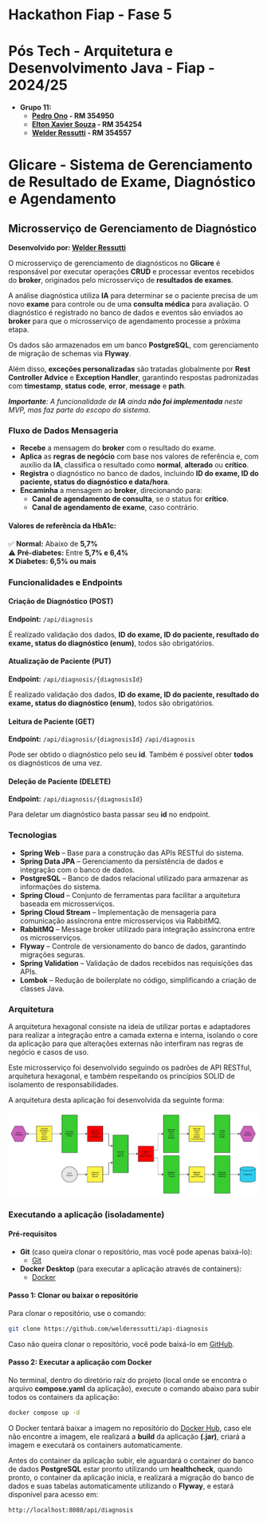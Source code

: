 # Hackathon Fiap - Fase 5

# Pós Tech - Arquitetura e Desenvolvimento Java - Fiap - 2024/25

- **Grupo 11:**
    - **[Pedro Ono](https://github.com/pedr0no) - RM 354950**
    - **[Elton Xavier Souza](https://github.com/eltonxs) - RM 354254**
    - **[Welder Ressutti](https://github.com/welderessutti) - RM 354557**

# Glicare - Sistema de Gerenciamento de Resultado de Exame, Diagnóstico e Agendamento

## Microsserviço de Gerenciamento de Diagnóstico

**Desenvolvido por: [Welder Ressutti](https://github.com/welderessutti)**

O microsserviço de gerenciamento de diagnósticos no **Glicare** é responsável por executar operações **CRUD** e
processar eventos recebidos do **broker**, originados pelo microsserviço de **resultados de exames**.

A análise diagnóstica utiliza **IA** para determinar se o paciente precisa de um novo **exame** para controle ou de uma
**consulta médica** para avaliação. O diagnóstico é registrado no banco de dados e eventos são enviados ao **broker**
para que o microsserviço de agendamento processe a próxima etapa.

Os dados são armazenados em um banco **PostgreSQL**, com gerenciamento de migração de schemas via **Flyway**.

Além disso, **exceções personalizadas** são tratadas globalmente por **Rest Controller Advice** e **Exception Handler**,
garantindo respostas padronizadas com **timestamp**, **status code**, **error**, **message** e **path**.

_**Importante**: A funcionalidade de **IA** ainda **não foi implementada** neste MVP, mas faz parte do escopo do
sistema._

### Fluxo de Dados Mensageria

- **Recebe** a mensagem do **broker** com o resultado do exame.
- **Aplica** as **regras de negócio** com base nos valores de referência e, com auxílio da **IA**, classifica o
  resultado como **normal**, **alterado** ou **crítico**.
- **Registra** o diagnóstico no banco de dados, incluindo **ID do exame, ID do paciente, status do diagnóstico e
  data/hora**.
- **Encaminha** a mensagem ao **broker**, direcionando para:
    - **Canal de agendamento de consulta**, se o status for **crítico**.
    - **Canal de agendamento de exame**, caso contrário.

#### Valores de referência da HbA1c:

✅ **Normal:** Abaixo de **5,7%**  
⚠️ **Pré-diabetes:** Entre **5,7% e 6,4%**  
❌ **Diabetes:** **6,5% ou mais**

### Funcionalidades e Endpoints

#### Criação de Diagnóstico (POST)

**Endpoint:** ``/api/diagnosis``

É realizado validação dos dados, **ID do exame, ID do paciente, resultado do exame, status do diagnóstico (enum)**,
todos são obrigatórios.

#### Atualização de Paciente (PUT)

**Endpoint:** ``/api/diagnosis/{diagnosisId}``

É realizado validação dos dados, **ID do exame, ID do paciente, resultado do exame, status do diagnóstico (enum)**,
todos são obrigatórios.

#### Leitura de Paciente (GET)

**Endpoint:** ``/api/diagnosis/{diagnosisId}`` ``/api/diagnosis``

Pode ser obtido o diagnóstico pelo seu **id**. Também é possível obter **todos** os diagnósticos de uma vez.

#### Deleção de Paciente (DELETE)

**Endpoint:** ``/api/diagnosis/{diagnosisId}``

Para deletar um diagnóstico basta passar seu **id** no endpoint.

### Tecnologias

- **Spring Web** – Base para a construção das APIs RESTful do sistema.
- **Spring Data JPA** – Gerenciamento da persistência de dados e integração com o banco de dados.
- **PostgreSQL** – Banco de dados relacional utilizado para armazenar as informações do sistema.
- **Spring Cloud** – Conjunto de ferramentas para facilitar a arquitetura baseada em microsserviços.
- **Spring Cloud Stream** – Implementação de mensageria para comunicação assíncrona entre microsserviços via RabbitMQ.
- **RabbitMQ** – Message broker utilizado para integração assíncrona entre os microsserviços.
- **Flyway** – Controle de versionamento do banco de dados, garantindo migrações seguras.
- **Spring Validation** – Validação de dados recebidos nas requisições das APIs.
- **Lombok** – Redução de boilerplate no código, simplificando a criação de classes Java.

### Arquitetura

A arquitetura hexagonal consiste na ideia de utilizar portas e adaptadores para realizar a integração entre a camada
externa e interna, isolando o core da aplicação para que alterações externas não interfiram nas regras de negócio e
casos de uso.

Este microsserviço foi desenvolvido seguindo os padrões de API RESTful, arquitetura hexagonal, e também respeitando os
princípios SOLID de isolamento de responsabilidades.

A arquitetura desta aplicação foi desenvolvida da seguinte forma:

![Aquitetura](images/architecture.jpg)

### Executando a aplicação (isoladamente)

#### Pré-requisitos

- **Git** (caso queira clonar o repositório, mas você pode apenas baixá-lo):
    - [Git](https://git-scm.com/downloads)
- **Docker Desktop** (para executar a aplicação através de containers):
    - [Docker](https://www.docker.com/products/docker-desktop/)

#### Passo 1: Clonar ou baixar o repositório

Para clonar o repositório, use o comando:

```bash
git clone https://github.com/welderessutti/api-diagnosis
```

Caso não queira clonar o repositório, você pode baixá-lo
em [GitHub](https://github.com/welderessutti/api-diagnosis).

#### Passo 2: Executar a aplicação com Docker

No terminal, dentro do diretório raíz do projeto (local onde se encontra o arquivo **compose.yaml** da aplicação),
execute o comando abaixo para subir todos os containers da aplicação:

```bash
docker compose up -d
```

O Docker tentará baixar a imagem no repositório
do [Docker Hub](https://hub.docker.com/repository/docker/welderessutti/api-diagnosis/general), caso ele não
encontre a imagem, ele realizará a **build** da aplicação **(.jar)**, criará a imagem e executará os containers
automaticamente.

Antes do container da aplicação subir, ele aguardará o container do banco de dados **PostgreSQL** estar pronto
utilizando um **healthcheck**, quando pronto, o container da aplicação inicia, e realizará a migração do banco de dados
e suas tabelas automaticamente utilizando o **Flyway**, e estará disponível para acesso em:

```
http://localhost:8080/api/diagnosis
```
